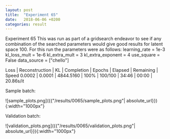 ```yaml
---
layout: post
title:  "Experiment 65"
date:   2018-06-06 +0200
categories: result
---
```

Experiment 65
This was run as part of a gridsearch endeavor to see if any combination of the searched parameters would give good results for latent space 100.
For this run the parameters were as follows:
learning_rate = 1e-3
kl_loss_mult = 1e-6
kl_extra_mult = 3
kl_extra_exponent = 4
use_square = False
data_source = ["chello"]

Loss | Reconstruction | KL | Completion | Epochs | Elapsed | Remaining | Speed
0.0002 | 0.0001 | 4844.5160 | 100% | 100/100 | 34:46 | 00:00 | 20.86s/it



Sample batch:

![sample_plots.png]({{"/results/0065/sample_plots.png"| absolute_url}}){:width="1000px"}

Validation batch:

![validation_plots.png]({{"/results/0065/validation_plots.png"| absolute_url}}){:width="1000px"}
